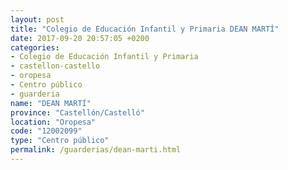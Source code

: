 ```yaml
---
layout: post
title: "Colegio de Educación Infantil y Primaria DEAN MARTÍ"
date: 2017-09-20 20:57:05 +0200
categories:
- Colegio de Educación Infantil y Primaria
- castellon-castello
- oropesa
- Centro público
- guarderia
name: "DEAN MARTÍ"
province: "Castellón/Castelló"
location: "Oropesa"
code: "12002099"
type: "Centro público"
permalink: /guarderias/dean-marti.html
---
```

